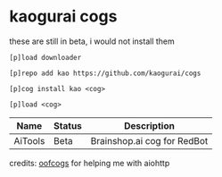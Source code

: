 # kaogurai cogs

these are still in beta, i would not install them

```
[p]load downloader

[p]repo add kao https://github.com/kaogurai/cogs

[p]cog install kao <cog>

[p]load <cog>
```

| Name     | Status | Description                 |
|----------|--------|-----------------------------|
| AiTools  | Beta   | Brainshop.ai cog for RedBot |


credits:
[oofcogs](https://github.com/OofChair/OofCogs) for helping me with aiohttp